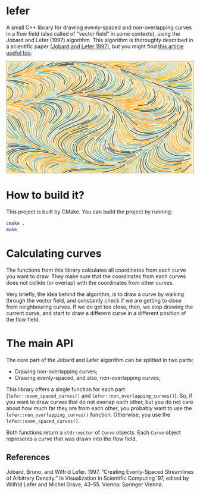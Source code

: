 # lefer

A small C++ library for drawing evenly-spaced and non-overlapping curves in a flow field (also called of "vector field" in some contexts), using the Jobard and Lefer (1997) algorithm.
This algorithm is thoroughly described in a scientific paper ([Jobard and Lefer 1997](#references)), but you might find
[this article useful too](https://pedro-faria.netlify.app/posts/2024/2024-02-19-flow-even/en/index.html).

![](./images/even_curves2.png)


# How to build it?

This project is built by CMake. You can build the project by running:

```bash
cmake .
make
```

# Calculating curves

The functions from this library calculates all coordinates from each curve you want
to draw. They make sure that the coordinates from each curves does not collide (or overlap)
with the coordinates from other curves.

Very briefly, the idea behind the algorithm, is to draw a curve by walking through
the vector field, and constantly check if we are getting to close from neighbouring
curves. If we do get too close, then, we stop drawing the current curve, and
start to draw a different curve in a different position of the flow field.


# The main API

The core part of the Jobard and Lefer algorithm can be splitted in two parts:

- Drawing non-overlapping curves;
- Drawing evenly-spaced, and also, non-overlapping curves;


This library offers a single function for each part (`lefer::even_spaced_curves()` and `lefer::non_overlapping_curves()`).
So, if you want to draw curves that do not overlap each other, but you do not care about
how much far they are from each other, you probably want to use the `lefer::non_overlapping_curves()` function.
Otherwise, you use the `lefer::even_spaced_curves()`.

Both functions return a `std::vector` of `Curve` objects. Each `Curve` object represents a curve that
was drawn into the flow field.

## References

Jobard, Bruno, and Wilfrid Lefer. 1997. “Creating Evenly-Spaced Streamlines of Arbitrary Density.” In Visualization
    in Scientific Computing ’97, edited by Wilfrid Lefer and Michel Grave, 43–55. Vienna: Springer Vienna.
